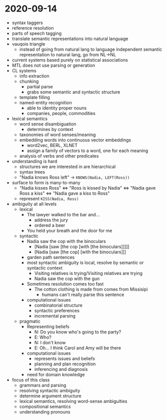 # 2020-09-14

* syntax taggers
* reference resolution
* parts of speech tagging
* translate semantic representations into natural language
* vauqois triangle
  * instead of going from natural lang to language independent semantic representation to natural lang, go from NL->NL
* current systems based purely on statistical associations
* MTL does not use parsing or generation
* CL systems
  * info extraction
  * chunking
    * partial parse
    * grabs some semantic and syntactic structure
  * template filling
  * named-entity recognition
    * able to identity proper nouns
    * companies, people, commodities
* lexical semantics
  * word sense disambiguation
    * determines by context 
  * taxonomies of word senses/meaning
  * embedding words into continuous vector embeddings
    * word2vec, BERL, XLNET
    * assign a family of vectors to a word, one for each meaning
  * analysis of verbs and other predicates
* understanding is hard
  * structures we are interested in are hierarchical
  * syntax trees
  * "Nadia knows Ross left" -> `KNOWS(Nadia, LEFT(Ross))`
* surface to form is many-to-many
  * "Nadia kisses Ross" <=> "Ross is kissed by Nadia" <=> "Nadia gave Ross a kiss" <=> "Nadia gave a kiss to Ross"
  * represent `KISS(Nadia, Ross)`
* ambiguity at all levels
  * lexical
    * The lawyer walked to the bar and...
      * address the jury
      * ordered a beer
    * You held your breath and the door for me
  * syntactic
    * Nadia saw the cop with the binoculars
      * [Nadia [saw [the cop [with [the binoculars]]]]]
      * [Nadia [saw [the cop] [with the binoculars]]]
    * garden path sentences
    * most syntactic ambiguity is local, resolve by semantic or syntactic context
      * Visiting relatives is trying/Visiting relatives are trying
      * Nadia saw the cop with the gun
    * Sometimes resolution comes too fast
      * The cotton clothing is made from comes from Missisipi
        * humans can't really parse this sentence
    * computational issues
      * combinatorial structure
      * syntactic preferences
      * incremental parsing
  * pragmatic
    * Representing beliefs 
      * N: Do you know who's going to the party?
      * E: Who?
      * N: I don't know
      * E: Oh... I think Carol and Amy will be there
    * computational issues
      * represents issues and beliefs
      * planning and plan recognition
      * inferencing and diagnosis
    * need for domain knowledge
* focus of this class
  * grammars and parsing
  * resolving syntactic ambiguity
  * determine argument structure
  * lexical semantics, resolving word-sense ambiguities
  * compositional semantics
  * understanding pronouns